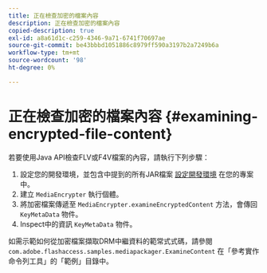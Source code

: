 ```yaml
---
title: 正在檢查加密的檔案內容
description: 正在檢查加密的檔案內容
copied-description: true
exl-id: a8a61d1c-c259-4346-9a71-6741f70697ae
source-git-commit: be43bbbd1051886c8979ff590a3197b2a7249b6a
workflow-type: tm+mt
source-wordcount: '98'
ht-degree: 0%

---
```


# 正在檢查加密的檔案內容 {#examining-encrypted-file-content}

若要使用Java API檢查FLV或F4V檔案的內容，請執行下列步驟：

1. 設定您的開發環境，並包含中提到的所有JAR檔案 [設定開發環境](../../aaxs-protecting-content/content-setting-up-the-sdk/content-setting-up-the-dev-env.md) 在您的專案中。
1. 建立 `MediaEncrypter` 執行個體。
1. 將加密檔案傳遞至 `MediaEncrypter.examineEncryptedContent` 方法，會傳回 `KeyMetaData` 物件。
1. Inspect中的資訊 `KeyMetaData` 物件。

如需示範如何從加密檔案擷取DRM中繼資料的範常式式碼，請參閱 `com.adobe.flashaccess.samples.mediapackager.ExamineContent` 在「參考實作命令列工具」的「範例」目錄中。
